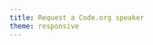 ```yaml
---
title: Request a Code.org speaker
theme: responsive
---
```



<script style="max-width: 100%" type="text/javascript" src="https://secure.jotformpro.com/jsform/42877193895979"></script>



